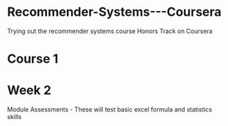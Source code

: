 # Recommender-Systems---Coursera
Trying out the recommender systems course Honors Track on Coursera

# Course 1
# Week 2
Module Assessments - These will test basic excel formula and statistics skills 